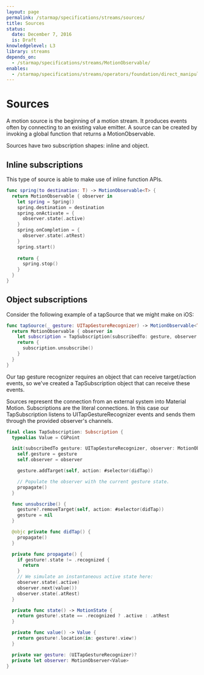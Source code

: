 ```yaml
---
layout: page
permalink: /starmap/specifications/streams/sources/
title: Sources
status:
  date: December 7, 2016
  is: Draft
knowledgelevel: L3
library: streams
depends_on:
  - /starmap/specifications/streams/MotionObservable/
enables:
  - /starmap/specifications/streams/operators/foundation/direct_manipulation/
---
```


# Sources

A motion source is the beginning of a motion stream. It produces events often by connecting
to an existing value emitter. A source can be created by invoking a global function that
returns a MotionObservable.

Sources have two subscription shapes: inline and object.

## Inline subscriptions

This type of source is able to make use of inline function APIs.

```swift
func spring(to destination: T) -> MotionObservable<T> {
  return MotionObservable { observer in
    let spring = Spring()
    spring.destination = destination
    spring.onActivate = {
      observer.state(.active)
    }
    spring.onCompletion = {
      observer.state(.atRest)
    }
    spring.start()
    
    return {
      spring.stop()
    }
  }
}
```

## Object subscriptions

Consider the following example of a tapSource that we might make on iOS:

```swift
func tapSource(_ gesture: UITapGestureRecognizer) -> MotionObservable<TapSubscription.Value> {
  return MotionObservable { observer in
    let subscription = TapSubscription(subscribedTo: gesture, observer: observer)
    return {
      subscription.unsubscribe()
    }
  }
}
```

Our tap gesture recognizer requires an object that can receive target/action events, so we've
created a TapSubscription object that can receive these events.

Sources represent the connection from an external system into Material Motion.
Subscriptions are the literal connections. In this case our TapSubscription listens to
UITapGestureRecognizer events and sends them through the provided observer's channels.

```swift
final class TapSubscription: Subscription {
  typealias Value = CGPoint

  init(subscribedTo gesture: UITapGestureRecognizer, observer: MotionObserver<Value>) {
    self.gesture = gesture
    self.observer = observer

    gesture.addTarget(self, action: #selector(didTap))

    // Populate the observer with the current gesture state.
    propagate()
  }

  func unsubscribe() {
    gesture?.removeTarget(self, action: #selector(didTap))
    gesture = nil
  }

  @objc private func didTap() {
    propagate()
  }

  private func propagate() {
    if gesture!.state != .recognized {
      return
    }
    // We simulate an instantaneous active state here:
    observer.state(.active)
    observer.next(value())
    observer.state(.atRest)
  }

  private func state() -> MotionState {
    return gesture!.state == .recognized ? .active : .atRest
  }

  private func value() -> Value {
    return gesture!.location(in: gesture!.view!)
  }

  private var gesture: (UITapGestureRecognizer)?
  private let observer: MotionObserver<Value>
}
```
